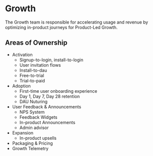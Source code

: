 # Growth

The Growth team is responsible for accelerating usage and revenue by optimizing in-product journeys for Product-Led Growth.

## Areas of Ownership
- Activation 
  - Signup-to-login, install-to-login
  - User invitation flows
  - Install-to-dau
  - Free-to-trial
  - Trial-to-paid
- Adoption
  - First-time user onboarding experience 
  - Day 1, Day 7, Day 28 retention
  - DAU Nuturing
- User Feedback & Announcements
  - NPS System
  - Feedback Widgets
  - In-product Announcements
  - Admin advisor
- Expansion
  - In-product upsells
- Packaging & Pricing
- Growth Telemetry
